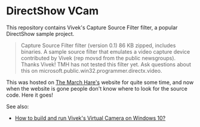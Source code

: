 # DirectShow VCam

This repository contains Vivek's Capture Source Filter filter, a popular DirectShow sample project.

> Capture Source Filter filter (version 0.1) 86 KB zipped, includes binaries.  A sample source filter that emulates a video capture device contributed by Vivek (rep movsd from the public newsgroups).  Thanks Vivek!  TMH has not tested this filter yet.  Ask questions about this on microsoft.public.win32.programmer.directx.video.

This was hosted on [The March Hare's](https://web.archive.org/web/20060813155608/http://tmhare.mvps.org/) website for quite some time, and now when the website is gone people don't know where to look for the source code. Here it goes!

See also:

* [How to build and run Vivek's Virtual Camera on Windows 10?](https://stackoverflow.com/a/65698434/868014)
